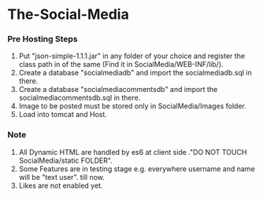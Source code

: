 # The-Social-Media
### Pre Hosting Steps
1. Put "json-simple-1.1.1.jar" in any folder of your choice and register the class path in of the same (Find it in SocialMedia/WEB-INF/lib/).
2. Create a database "socialmediadb" and import the socialmediadb.sql in there.
3. Create a database "socialmediacommentsdb" and import the socialmediacommentsdb.sql in there.
4. Image to be posted must be stored only in SocialMedia/Images folder.
5. Load into tomcat and Host.

### Note
1. All Dynamic HTML are handled by es6 at client side ."DO NOT TOUCH SocialMedia/static FOLDER".
2. Some Features are in testing stage e.g. everywhere username and name will be "text user". till now.
3. Likes are not enabled yet.
